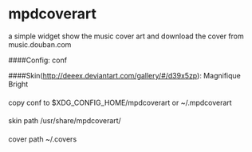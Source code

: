 mpdcoverart
===========

a simple widget show the music cover art and download the cover from music.douban.com

####Config:
	conf

####Skin(http://deeex.deviantart.com/gallery/#/d39x5zp):
	Magnifique Bright


####
copy conf to $XDG_CONFIG_HOME/mpdcoverart or ~/.mpdcoverart
####
skin path /usr/share/mpdcoverart/
####
cover path ~/.covers

